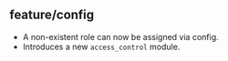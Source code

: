 ## feature/config

* A non-existent role can now be assigned via config.
* Introduces a new `access_control` module.
